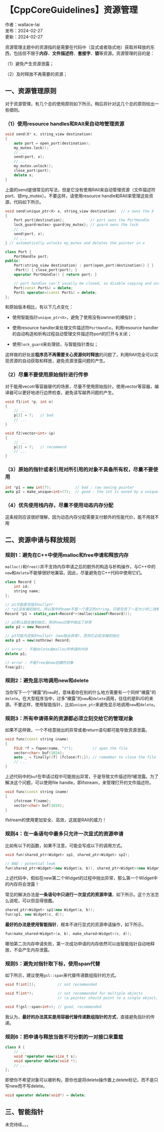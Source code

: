 # 【CppCoreGuidelines】资源管理

作者：wallace-lai <br/>
发布：2024-02-27 <br/>
更新：2024-02-27 <br/>

资源管理主题中的资源指的是需要在代码中（显式或者隐式地）获取并释放的东西，包括但不限于**内存**、**文件描述符**、**套接字**、**锁**等资源。资源管理的目的是：

（1）避免产生资源泄露；

（2）及时释放不再需要的资源；

## 一、资源管理原则
对于资源管理，有几个总的使用原则如下所示。稍后将针对这几个总的原则给出一些细则。

### （1）使用resource handles和RAII来自动地管理资源

```cpp
void send(X* x, string_view destination)
{
    auto port = open_port(destination);
    my_mutex.lock();
    // ...
    send(port, x);
    // ...
    my_mutex.unlock();
    close_port(port);
    delete x;
}
```

上面的send是很常见的写法，但是它没有使用RAII来自动管理资源（文件描述符port、锁my_mutex）。不要这样，请使用resource handle和RAII来管理这些资源，代码如下所示。

```cpp
void send(unique_ptr<X> x, string_view destination)  // x owns the X
{
    Port port{destination};            // port owns the PortHandle
    lock_guard<mutex> guard{my_mutex}; // guard owns the lock
    // ...
    send(port, x);
    // ...
} // automatically unlocks my_mutex and deletes the pointer in x

class Port {
    PortHandle port;
public:
    Port(string_view destination) : port{open_port(destination)} { }
    ~Port() { close_port(port); }
    operator PortHandle() { return port; }

    // port handles can't usually be cloned, so disable copying and assignment if necessary
    Port(const Port&) = delete;
    Port& operator=(const Port&) = delete;
};
```

和原始版本相比，有以下几点变化：

- 使用智能指针`unique_ptr<X>`，避免了使用没有ownner的裸指针；

- 使用resource handler来处理文件描述符`PortHandle`，利用resource handler的自动构造和析构过程自动管理文件描述符port的打开与关闭；

- 使用`lock_guard`来处理锁，与智能指针类似；

这样做的好处是**程序员不再需要关心资源何时释放**的问题了，利用RAII完全可以实现资源的自动获取和释放，避免资源泄露问题的产生。

### （2）尽量不要使用原始指针进行传参

对于能用vecotr等容器替代的场景，尽量不使用原始指针。使用vector等容器，编译器可以更好地进行边界检查，避免读写越界问题的产生。

```cpp
void f1(int *p, int n)
{
    // ...
    p[2] = 7;   // bad
    // ...
}

void f2(vector<int> &p)
{
    // ...
    p[2] = 7;   // recommend
    // ...
}
```

### （3）原始的指针或者引用对所引用的对象不具备所有权，尽量不要使用

```cpp
int *p1 = new int(7);           // bad : raw owning pointer
auto p2 = make_unique<int>(7);  // good : the int is owned by a unique pointer
```

### （4）优先使用栈内存，尽量不使用动态内存分配

这条规则应该很好理解，因为动态内存分配需要支付额外的性能代价，能不用就不用

## 二、资源申请与释放规则

### 规则1：避免在C++中使用malloc和free申请和释放内存

`malloc()`和`free()`并不支持内存申请之后的额外的构造与析构操作，与C++中的`new`和`delete`不能够很好地兼容。因此，尽量避免在C++代码中使用它们。

```cpp
class Record {
    int id;
    string name;
};

// p1可能是空指针nullptr
// *p1没有被初始化，所以其中的name不是一个真正的string，只是包含了一定大小的二进制比特位
Record *p1 = static_cast<Record*>(malloc(sizeof(Record)));

// p2默认就会被初始化，除非new过程中抛出了异常
auto p2 = new Record;

// p3可能为空指针nullptr（new抛出异常），否则它必定会被初始化
auto p3 = new(nothrow) Record;

// error : 不能delete由malloc所申请的内存
delete p1;

// error : 不能free由new创建的对象
free(p2);
```

### 规则2：避免显示地调用new和delete

当你写下一个“裸露”的`new`时，意味着你在别的什么地方需要有一个同样“裸露”的`delete`。在大型程序当中，过多“裸露”的`new`和`delete`调用，往往的是BUG的来源。不要这样，使用智能指针，比如`unique_ptr`来避免显示地调用`new`和`delete`。

### 规则3：所有申请得来的资源都必须立刻交给它的管理对象

如果不这样做，一个不经意抛出的异常或者return语句都可能导致资源泄露。

```cpp
void func(const string &name)
{
    FILE *f = fopen(name, "r");         // open the file
    vector<char> buf(1024);
    auto _ = finally([f] {fclose(f);}); // remember to close the file
    // ...
}
```

上述代码中的`buf`在申请过程中可能抛出异常，于是导致文件描述符f被泄露。为了解决这个问题，可以使用file handle，即ifstream，来管理打开的文件描述符。

```cpp
void func(const string &name)
{
    ifstream f{name};
    vector<char> buf(1024);
}
```

ifstream的使用更加安全、高效，这就是RAII的威力！

### 规则4：在一条语句中最多只允许一次显式的资源申请

比如有以下的函数，如果不注意，可能会写成以下的调用方式。

```cpp
void fun(shared_ptr<Widget> sp1, shared_ptr<Widget> sp2);

// BAD : potential leak
fun(shared_ptr<Widget>(new Widget(a, b)), shared_ptr<Widget>(new Widget(c, d)));
```

上述代码中，假如在new第二个Widget的过程中抛出异常，那么第一个Widget中的内存将会泄露！

常见的解决办法是**一条语句中只进行一次显式的资源申请**，如下所示。这个方法怎么说呢，可以但显得很蠢。

```cpp
shared_ptr<Widget> sp1(new Widget(a, b));
fun(sp1, new Widget(c, d));
```

**最好的办法是使用智能指针**，根本不进行显式的资源申请操作，如下所示。

```cpp
fun(make_shared<Widget>(a, b), make_shared<Widget>(c, d));
```

哪怕第二次内存申请失败，第一次成功申请的内存依然可以由智能指针自动地释放，不会产生内存泄露。

### 规则5：避免对指针取下标，使用span代替

如下所示，建议使用`gsl::span`来代替传递数组指针的方式。

```cpp
void f(int[]);          // not recommended

void f(int*);           // not recommended for multiple objects
                        // (a pointer should point to a single object, do not subscript)

void f(gsl::span<int>); // good, recommended
```

我认为，**最好的办法其实是用容器代替传递数组指针的方式**，直接避免指针的传递。

### 规则6：把申请与释放当做不可分割的一对接口来重载

```cpp
class X {
    // ...
    void *operator new(size_t s);
    void operator delete(void *);
    // ...
};
```

即使你不希望对象可以被析构，那你也是将delete操作置上delete标记，而不是只写new而不写delete。

```cpp
void operator delete(void*) = delete;
```

## 三、智能指针
未完待续。。。